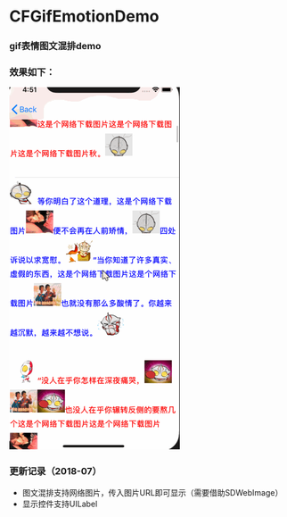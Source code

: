 # CFGifEmotionDemo

### gif表情图文混排demo

### 效果如下：

![image](https://github.com/yuchuanfeng/CFGifEmotionDemo/blob/master/Untitled.gif)

### 更新记录（2018-07）
- 图文混排支持网络图片，传入图片URL即可显示（需要借助SDWebImage）
- 显示控件支持UILabel
